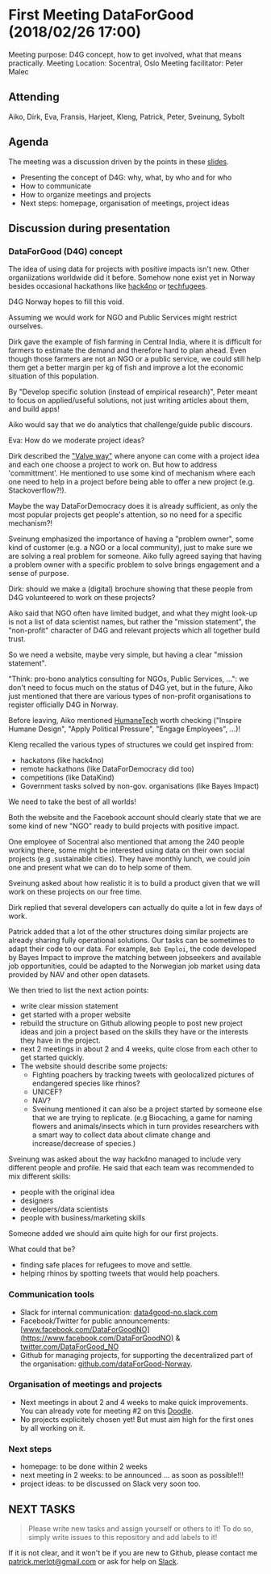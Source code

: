 # First Meeting DataForGood (2018/02/26 17:00)

Meeting purpose: D4G concept, how to get involved, what that means practically.
Meeting Location: Socentral, Oslo
Meeting facilitator: Peter Malec

## Attending

Aiko, Dirk, Eva, Fransis, Harjeet, Kleng, Patrick, Peter, Sveinung, Sybolt

## Agenda 

The meeting was a discussion driven by the points in these [slides](https://docs.google.com/presentation/d/1HjO4Y0hVgtMDXqyY1tti_bs98z-B9XYrCu6qGMGZzUU/edit?ts=5a8c8e43#slide=id.gcb9a0b074_1_0).

- Presenting the concept of D4G: why, what, by who and for who
- How to communicate
- How to organize meetings and projects
- Next steps: homepage, organisation of meetings, project ideas




## Discussion during presentation

### DataForGood (D4G) concept

The idea of using data for projects with positive impacts isn't new. Other organiizations worldwide did it before. Somehow none exist yet in Norway besides occasional hackathons like [hack4no](https://techfugees.com/) or [techfugees](https://techfugees.com/).

D4G Norway hopes to fill this void.

Assuming we would work for NGO and Public Services might restrict ourselves.

Dirk gave the example of fish farming in Central India, where it is difficult for farmers to estimate the demand and therefore hard to plan ahead. Even though those farmers are not an NGO or a public service, we could still help them get a better margin per kg of fish and improve a lot the economic situation of this population.

By "Develop specific solution (instead of empirical research)", Peter meant to focus on applied/useful solutions, not just writing articles about them, and build apps!

Aiko would say that we do analytics that challenge/guide public discours.

Eva: How do we moderate project ideas?

Dirk described the ["Valve way"](http://www.bbc.com/news/technology-24205497) where anyone can come with a project idea and each one choose a project to work on. But how to address 'committment'. He mentioned to use some kind of mechanism where each one need to help in a project before being able to offer a new project (e.g. Stackoverflow?!).

Maybe the way DataForDemocracy does it is already sufficient, as only the most popular projects get people's attention, so no need for a specific mechanism?!


Sveinung emphasized the importance of having a "problem owner", some kind of customer (e.g. a NGO or a local community), just to make sure we are solving a real problem for someone. Aiko fully agreed saying that having a problem owner with a specific problem to solve brings engagement and a sense of purpose.

Dirk: should we make a (digital) brochure showing that these people from D4G volunteered to work on these projects?

Aiko said that NGO often have limited budget, and what they might look-up is not a list of data scientist names, but rather the "mission statement",  the "non-profit" character of D4G and relevant projects which all together build trust.


So we need a website, maybe very simple, but having a clear "mission statement".

"Think:  pro-bono analytics consulting for NGOs, Public Services, ...": we don't need to focus much on the status of D4G yet, but in the future, Aiko just mentioned that there are various types of non-profit organisations to register officially D4G in Norway.

Before leaving, Aiko mentioned [HumaneTech](http://humanetech.com/) worth checking ("Inspire Humane Design", "Apply Political Pressure", "Engage Employees", ...)!

Kleng recalled the various types of structures we could get inspired from:

* hackatons (like hack4no)
* remote hackathons (like DataForDemocracy did too)
* competitions (like DataKind)
* Government tasks solved by non-gov. organisations (like Bayes Impact)

We need to take the best of all worlds!

Both the website and the Facebook account should clearly state that we are some kind of new "NGO" ready to build projects with positive impact.

One employee of Socentral also mentioned that among the 240 people working there, some might be interested using data on their own social projects (e.g .sustainable cities). They have monthly lunch, we could join one and present what we can do to help some of them.


Sveinung asked about how realistic it is to build a product given that we will work on these projects on our free time.

Dirk replied that several developers can actually do quite a lot in few days of work.

Patrick added that a lot of the other structures doing similar projects are already sharing fully operational solutions. Our tasks can be sometimes to adapt their code to our data. For example, `Bob Emploi`, the code developed by Bayes Impact to improve the matching between jobseekers and available job opportunities, could be adapted to the Norwegian job market using data provided by NAV and other open datasets.


We then tried to list the next action points:

* write clear mission statement
* get started with a proper website
* rebuild the structure on Github allowing people to post new project ideas and join a project based on the skills they have or the interests they have in the project.
* next 2 meetings in about 2 and 4 weeks, quite close from each other to get started quickly.
* The website should describe some projects:
  * Fighting poachers by tracking tweets with geolocalized pictures of endangered species like rhinos?
  * UNICEF?
  * NAV?
  * Sveinung mentioned it can also be a project started by someone else that we are trying to replicate. (e.g Biocaching, a game for naming flowers and animals/insects which in turn provides researchers with a smart way to collect data about climate change and increase/decrease of species.)


Sveinung was asked about the way hack4no managed to include very different people and profile. He said that each team was recommended to mix different skills:

* people with the original idea
* designers
* developers/data scientists
* people with business/marketing skills


Someone added we should aim quite high for our first projects.

What could that be?

* finding safe places for refugees to move and settle.
* helping rhinos by spotting tweets that would help poachers.


### Communication tools

* Slack for internal communication: [data4good-no.slack.com](https://data4good-no.slack.com)
* Facebook/Twitter for public announcements: [www.facebook.com/DataForGoodNO](https://www.facebook.com/DataForGoodNO) & [twitter.com/DataForGood_NO](https://twitter.com/DataForGood_NO)
* Github for managing projects, for supporting the decentralized part of the organisation: [github.com/dataForGood-Norway](http://github.com/dataForGood-Norway).



### Organisation of meetings and projects

* Next meetings in about 2 and 4 weeks to make quick improvements. You can already vote for meeting #2 on this [Doodle](https://doodle.com/poll/y99zmec5phvv8bks).
* No projects explicitely chosen yet! But must aim high for the first ones by all working on it.


### Next steps

* homepage: to be done within 2 weeks
* next meeting in 2 weeks: to be announced ... as soon as possible!!!
* project ideas: to be discussed on Slack very soon too.




## NEXT TASKS

> Please write new tasks and assign yourself or others to it!
> To do so, simply write issues to this repository and add labels to it!

If it is not clear, and it won't be if you are new to Github, please contact me patrick.merlot@gmail.com or ask for help on [Slack](https://data4good-no.slack.com).

